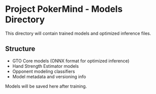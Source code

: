 # Project PokerMind - Models Directory

This directory will contain trained models and optimized inference files.

## Structure
- GTO Core models (ONNX format for optimized inference)
- Hand Strength Estimator models
- Opponent modeling classifiers
- Model metadata and versioning info

Models will be saved here after training.